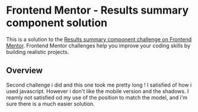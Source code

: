 # Frontend Mentor - Results summary component solution

This is a solution to the [Results summary component challenge on Frontend Mentor](https://www.frontendmentor.io/challenges/results-summary-component-CE_K6s0maV). Frontend Mentor challenges help you improve your coding skills by building realistic projects. 



## Overview

Second challenge i did and this one took me pretty long !
I satisfied of how i used javascript.
However i don't like the mobile version and the shadows.
I reamly not satisfied od my use of the position to match the model, and i'm sure there is a much easier solution.